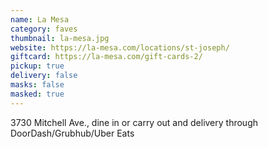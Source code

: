 ```yaml
---
name: La Mesa
category: faves
thumbnail: la-mesa.jpg
website: https://la-mesa.com/locations/st-joseph/
giftcard: https://la-mesa.com/gift-cards-2/
pickup: true
delivery: false
masks: false
masked: true
---
```

3730 Mitchell Ave., dine in or carry out and delivery through DoorDash/Grubhub/Uber Eats
